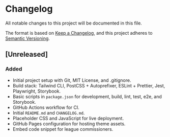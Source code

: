 # Changelog
All notable changes to this project will be documented in this file.

The format is based on [Keep a Changelog](https://keepachangelog.com/en/1.0.0/),
and this project adheres to [Semantic Versioning](https://semver.org/spec/v2.0.0.html).

## [Unreleased]

### Added
- Initial project setup with Git, MIT License, and .gitignore.
- Build stack: Tailwind CLI, PostCSS + Autoprefixer, ESLint + Prettier, Jest, Playwright, Storybook.
- Basic scripts in `package.json` for development, build, lint, test, e2e, and Storybook.
- GitHub Actions workflow for CI.
- Initial `README.md` and `CHANGELOG.md`.
- Placeholder CSS and JavaScript for live deployment.
- GitHub Pages configuration for hosting theme assets.
- Embed code snippet for league commissioners. 